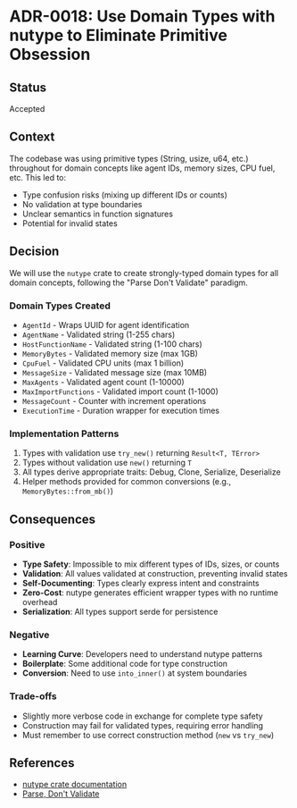 # ADR-0018: Use Domain Types with nutype to Eliminate Primitive Obsession

## Status

Accepted

## Context

The codebase was using primitive types (String, usize, u64, etc.) throughout
for domain concepts like agent IDs, memory sizes, CPU fuel, etc. This led to:

- Type confusion risks (mixing up different IDs or counts)
- No validation at type boundaries
- Unclear semantics in function signatures
- Potential for invalid states

## Decision

We will use the `nutype` crate to create strongly-typed domain types for all
domain concepts, following the "Parse Don't Validate" paradigm.

### Domain Types Created

- `AgentId` - Wraps UUID for agent identification
- `AgentName` - Validated string (1-255 chars)
- `HostFunctionName` - Validated string (1-100 chars)
- `MemoryBytes` - Validated memory size (max 1GB)
- `CpuFuel` - Validated CPU units (max 1 billion)
- `MessageSize` - Validated message size (max 10MB)
- `MaxAgents` - Validated agent count (1-10000)
- `MaxImportFunctions` - Validated import count (1-1000)
- `MessageCount` - Counter with increment operations
- `ExecutionTime` - Duration wrapper for execution times

### Implementation Patterns

1. Types with validation use `try_new()` returning `Result<T, TError>`
2. Types without validation use `new()` returning `T`
3. All types derive appropriate traits: Debug, Clone, Serialize, Deserialize
4. Helper methods provided for common conversions (e.g.,
   `MemoryBytes::from_mb()`)

## Consequences

### Positive

- **Type Safety**: Impossible to mix different types of IDs, sizes, or counts
- **Validation**: All values validated at construction, preventing invalid
  states
- **Self-Documenting**: Types clearly express intent and constraints
- **Zero-Cost**: nutype generates efficient wrapper types with no runtime
  overhead
- **Serialization**: All types support serde for persistence

### Negative

- **Learning Curve**: Developers need to understand nutype patterns
- **Boilerplate**: Some additional code for type construction
- **Conversion**: Need to use `into_inner()` at system boundaries

### Trade-offs

- Slightly more verbose code in exchange for complete type safety
- Construction may fail for validated types, requiring error handling
- Must remember to use correct construction method (`new` vs `try_new`)

## References

- [nutype crate documentation](https://docs.rs/nutype)
- [Parse, Don't Validate](
  https://lexi-lambda.github.io/blog/2019/11/05/parse-don-t-validate/)
